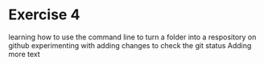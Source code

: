 # Exercise 4
learning how to use the command line to turn a folder into a respository on github
experimenting with adding changes to check the git status
Adding more text
